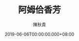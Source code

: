 ---
issue: 329
title: 阿姆佮香芳
author: 陳秋貴
date: 2019-06-06T00:00:00.000+08:00
topic: 懷想
difficulty: 1
wikidata: Q98095768
wikidata_link: https://www.wikidata.org/wiki/Q98095768
author_wikidata_link: https://www.wikidata.org/wiki/Q98096330
author_wikidata: Q98096330
---